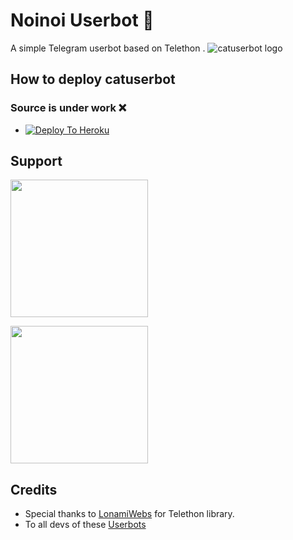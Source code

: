 # Noinoi Userbot 🥀
A simple Telegram userbot based on Telethon .
![catuserbot logo](https://telegra.ph/file/863a0da1fca39c936ffa8.jpg)

## How to deploy catuserbot
### Source is under work ❌
- [![Deploy To Heroku](https://www.herokucdn.com/deploy/button.svg)](https://github.com/TeamNoinoi/NoinoiUserbot)
  
## Support
   <a href="https://t.me/OFFICIALNOINOI"><img src="https://img.shields.io/badge/Channel%20Support%3F-yes-green?&style=flat-square?&logo=telegram" width=220px></a></p>
   <a href="https://t.me/CFC_BOT_SUPPORT"><img src="https://img.shields.io/badge/Group%20Support%3F-yes-green?&style=flat-square?&logo=telegram" width=220px></a></p>
   

## Credits
   - Special thanks to [LonamiWebs](https://github.com/LonamiWebs/Telethon/) for Telethon library.
   - To all devs of these [Userbots](https://github.com/TeamNoinoi)
